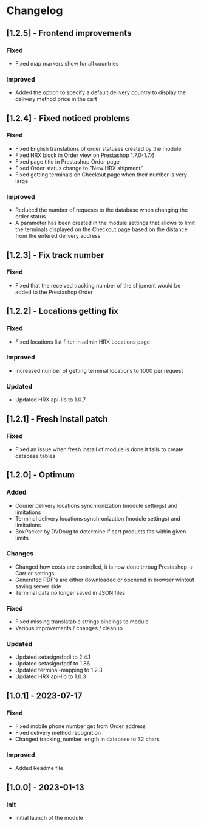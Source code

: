 # Changelog

## [1.2.5] - Frontend improvements
### Fixed
- Fixed map markers show for all countries

### Improved
- Added the option to specify a default delivery country to display the delivery method price in the cart

## [1.2.4] - Fixed noticed problems
### Fixed
- Fixed English translations of order statuses created by the module
- Fixed HRX block in Order view on Prestashop 1.7.0-1.7.6
- Fixed page title in Prestashop Order page
- Fixed Order status change to "New HRX shipment"
- Fixed getting terminals on Checkout page when their number is very large

### Improved
- Reduced the number of requests to the database when changing the order status
- A parameter has been created in the module settings that allows to limit the terminals displayed on the Checkout page based on the distance from the entered delivery address

## [1.2.3] - Fix track number
### Fixed
- Fixed that the received tracking number of the shipment would be added to the Prestashop Order

## [1.2.2] - Locations getting fix
### Fixed
- Fixed locations list filter in admin HRX Locations page

### Improved
- Increased number of getting terminal locations to 1000 per request

### Updated
- Updated HRX api-lib to 1.0.7

## [1.2.1] - Fresh Install patch
### Fixed
- Fixed an issue when fresh install of module is done it fails to create database tables

## [1.2.0] - Optimum
### Added
- Courier delivery locations synchronization (module settings) and limitations
- Terminal delivery locations synchronization (module settings) and limitations
- BoxPacker by DVDoug to determine if cart products fits within given limits

### Changes
- Changed how costs are controlled, it is now done throug Prestashop -> Carrier settings
- Generated PDF's are either downloaded or openend in browser wihtout saving server side
- Terminal data no longer saved in JSON files

### Fixed
- Fixed missing translatable strings bindings to module
- Various improvements / changes / cleanup

### Updated
- Updated setasign/fpdi to 2.4.1
- Updated setasign/fpdf to 1.86
- Updated terminal-mapping to 1.2.3
- Updated HRX api-lib to 1.0.3 

## [1.0.1] - 2023-07-17
### Fixed
- Fixed mobile phone number get from Order address
- Fixed delivery method recognition
- Changed tracking_number length in database to 32 chars

### Improved
- Added Readme file

## [1.0.0] - 2023-01-13
### Init
- Initial launch of the module
